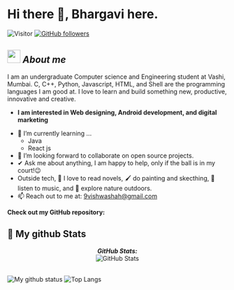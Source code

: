 # Hi there 👋, Bhargavi here. 
![Visitor](https://visitor-badge.laobi.icu/badge?page_id=9vishwashah.repoName) [![GitHub followers](https://img.shields.io/github/followers/9vishwashah.svg?style=social&label=Follow)](https://github.com/9vishwashah?tab=followers)<br/>

<!--
**Bhargavi-hash/Bhargavi-hash** is a ✨ _special_ ✨ repository because its `README.md` (this file) appears on your GitHub profile.
-->

<!-- <img align="right" width=300px alt="Unicorn" src="https://c.tenor.com/GN73MKBawZYAAAAi/busy-cute.gif" />
 -->
## <img src="https://media.giphy.com/media/ObNTw8Uzwy6KQ/giphy.gif" width="30px">&nbsp;***About me***

I am an undergraduate Computer science and Engineering student at Vashi, Mumbai. C, C++, Python, Javascript, HTML, and Shell are the programming languages I am good at. I love to learn and build something new, productive, innovative and creative.
* **I am interested in Web designing, Android development, and digital marketing**
- 🌱 I’m currently learning ...
  - Java
  - React js
- 👯 I’m looking forward to collaborate on open source projects.
- ✔ Ask me about anything, I am happy to help, only if the ball is in my court!😉<br>
- Outside tech, 📖 I love to read novels, 🖌️ do painting and skecthing, 🎵 listen to music, and 🌴 explore nature outdoors.
- 📫 Reach out to me at: <a href="9vishwashah@gmail.com">9vishwashah@gmail.com</a>

__Check out my GitHub repository:__

<!-- <div>
  <p>
    <a href="https://github.com/Bhargavi-hash/HotelFranchiseDBMS.git">
      <img src="https://github-readme-stats.vercel.app/api/pin/?username=Bhargavi-hash&repo=HotelFranchiseDBMS" alt="GitHub Stats" />
    </a>
    <a href="https://github.com/Bhargavi-hash/Linux-Shell-Implementation.git">
      <img src="https://github-readme-stats.vercel.app/api/pin/?username=Bhargavi-hash&repo=Linux-Shell-Implementation" alt="GitHub Stats" />
    </a>
  </p>
</div>
 -->

<h2>👀 My github Stats</h2>

<div>
<!--   <p align="center">
    <b><em>Now listening to:</em></b> <br/>
    <img src="https://spotify-github-profile.vercel.app/api/view?uid=Bhargavi-hash&cover_image=true&theme=novatorem" alt="Now Listenting to" />
  </p> -->
  
  <p align="center">
  <b><em>GitHub Stats:</em></b> <br/>
    <img src="https://github-readme-streak-stats.herokuapp.com/?user=9vishwashah" alt="GitHub Stats" /> <br/><br/>
  
</div>

![My github status](https://github-readme-stats.vercel.app/api?username=9vishwashah&show_icons=true&include_all_commits=true)
![Top Langs](https://github-readme-stats.vercel.app/api/top-langs/?username=9vishwashah&layout=compact)
